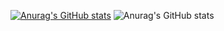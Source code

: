 [![Anurag's GitHub stats](https://github-readme-stats.vercel.app/api?username=Vicenzo-S-Montefusco)](https://github.com/anuraghazra/github-readme-stats)
![Anurag's GitHub stats](https://github-readme-stats.vercel.app/api?username=Vicenzo-S-Montefusco&show_icons=true)
<!--
**Vicenzo-S-Montefusco/Vicenzo-S-Montefusco** is a ✨ _special_ ✨ repository because its `README.md` (this file) appears on your GitHub profile.

Here are some ideas to get you started:

- 🔭 I’m currently working on ...
- 🌱 I’m currently learning ...
- 👯 I’m looking to collaborate on ...
- 🤔 I’m looking for help with ...
- 💬 Ask me about ...
- 📫 How to reach me: ...
- 😄 Pronouns: ...
- ⚡ Fun fact: ...
-->
